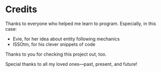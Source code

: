 # Credits

Thanks to everyone who helped me learn to program.
Especially, in this case:
- Evie, for her idea about entity following mechanics
- ISSOtm, for his clever snippets of code

Thanks to you for checking this project out, too.

Special thanks to all my loved ones—past, present, and future!
